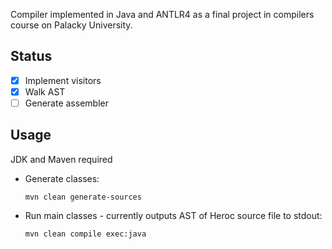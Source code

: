 Compiler implemented in Java and ANTLR4 as a final project in compilers course on Palacky University.

## Status

* [x] Implement visitors
* [x] Walk AST
* [ ] Generate assembler

## Usage

JDK and Maven required

* Generate classes:
    ```
    mvn clean generate-sources
    ```
    
* Run main classes - currently outputs AST of Heroc source file to stdout:
    ```
    mvn clean compile exec:java
    ```
